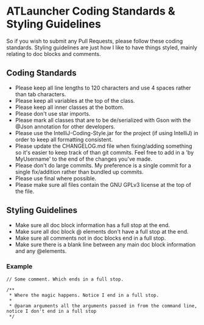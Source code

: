 # ATLauncher Coding Standards & Styling Guidelines

So if you wish to submit any Pull Requests, please follow these coding standards. Styling guidelines are just how I like
to have things styled, mainly relating to doc blocks and comments.

## Coding Standards

- Please keep all line lengths to 120 characters and use 4 spaces rather than tab characters.
- Please keep all variables at the top of the class.
- Please keep all inner classes at the bottom.
- Please don't use star imports.
- Please mark all classes that are to be de/serialized with Gson with the @Json annotation for other developers.
- Please use the IntelliJ-Coding-Style.jar for the project (if using IntelliJ) in order to keep all formatting
consistent.
- Please update the CHANGELOG.md file when fixing/adding something so it's easier to keep track of than git commits.
Feel free to add in a 'by MyUsername' to the end of the changes you've made.
- Please don't do large commits. My preference is a single commit for a single fix/addition rather than bundled up
commits.
- Please use final where possible.
- Please make sure all files contain the GNU GPLv3 license at the top of the file.

## Styling Guidelines

- Make sure all doc block information has a full stop at the end.
- Make sure all doc block @ elements don't have a full stop at the end.
- Make sure all comments not in doc blocks end in a full stop.
- Make sure there is a blank line between any main doc block information and any @elements.

### Example
    // Some comment. Which ends in a full stop.

    /**
     * Where the magic happens. Notice I end in a full stop.
     *
     * @param arguments all the arguments passed in from the command line, notice I don't end in a full stop
     */
